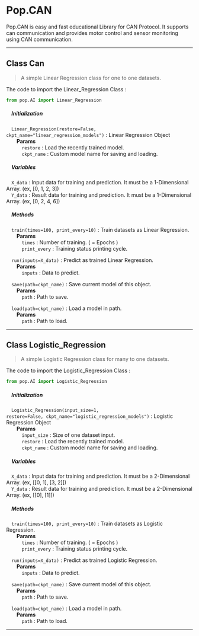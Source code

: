 <h1> Pop.CAN </h1>
Pop.CAN is easy and fast educational Library for CAN Protocol. It supports can communication and provides motor control and sensor monitoring using CAN communication.
<br>

<!-- # Class & Method Description-->
<hr/>

## <span class="title">Class</span> <span class="title_accent">**Can**</span>    

<blockquote class="desc">A simple Linear Regression class for one to one datasets.</blockquote>

The code to import the Linear_Regression Class :

``` python
from pop.AI import Linear_Regression
```

<h5>&emsp;Initialization</h5>

&emsp;<code class="code_accent">Linear_Regression(restore=False, ckpt_name="linear_regression_models")</code> : Linear Regression Object<br>
&emsp;&emsp;**Params**    
&emsp;&emsp;&emsp;`restore` : Load the recently trained model.   
&emsp;&emsp;&emsp;`ckpt_name` : Custom model name for saving and loading.

<h5>&emsp;Variables</h5>  

&emsp;<code class="code_accent">X_data</code> : Input data for training and prediction. It must be a 1-Dimensional Array. (ex, [0, 1, 2, 3])    
&emsp;<code class="code_accent">Y_data</code> : Result data for training and prediction. It must be a 1-Dimensional Array. (ex, [0, 2, 4, 6])     

<h5>&emsp;Methods</h5>

&emsp;<code class="code_accent">train(times=100, print_every=10)</code> : Train datasets as Linear Regression.  
&emsp;&emsp;**Params**    
&emsp;&emsp;&emsp;`times` : Number of training. ( = Epochs )   
&emsp;&emsp;&emsp;`print_every` : Training status printing cycle.  

&emsp;<code class="code_accent">run(inputs=X_data)</code> : Predict as trained Linear Regression.   
&emsp;&emsp;**Params**    
&emsp;&emsp;&emsp;`inputs` : Data to predict.   

&emsp;<code class="code_accent">save(path=ckpt_name)</code> : Save current model of this object.   
&emsp;&emsp;**Params**    
&emsp;&emsp;&emsp;`path` : Path to save. 

&emsp;<code class="code_accent">load(path=ckpt_name)</code> : Load a model in path.   
&emsp;&emsp;**Params**    
&emsp;&emsp;&emsp;`path` : Path to load. 

---

## <span class="title">Class</span> <span class="title_accent">**Logistic_Regression**</span>    

<blockquote class="desc">A simple Logistic Regression class for many to one datasets.</blockquote>

The code to import the Logistic_Regression Class :

``` python
from pop.AI import Logistic_Regression
```

<h5>&emsp;Initialization</h5>

&emsp;<code class="code_accent">Logistic_Regression(input_size=1, restore=False, ckpt_name="logistic_regression_models")</code> : Logistic Regression Object<br>
&emsp;&emsp;**Params**  
&emsp;&emsp;&emsp;`input_size` : Size of one dataset input.   
&emsp;&emsp;&emsp;`restore` : Load the recently trained model.   
&emsp;&emsp;&emsp;`ckpt_name` : Custom model name for saving and loading.

<h5>&emsp;Variables</h5>  

&emsp;<code class="code_accent">X_data</code> : Input data for training and prediction. It must be a 2-Dimensional Array. (ex, [[0, 1], [3, 2]])      
&emsp;<code class="code_accent">Y_data</code> : Result data for training and prediction. It must be a 2-Dimensional Array. (ex, [[0], [1]])       

<h5>&emsp;Methods</h5>

&emsp;<code class="code_accent">train(times=100, print_every=10)</code> : Train datasets as Logistic Regression.  
&emsp;&emsp;**Params**    
&emsp;&emsp;&emsp;`times` : Number of training. ( = Epochs )   
&emsp;&emsp;&emsp;`print_every` : Training status printing cycle.  

&emsp;<code class="code_accent">run(inputs=X_data)</code> : Predict as trained Logistic Regression.   
&emsp;&emsp;**Params**    
&emsp;&emsp;&emsp;`inputs` : Data to predict.   

&emsp;<code class="code_accent">save(path=ckpt_name)</code> : Save current model of this object.   
&emsp;&emsp;**Params**    
&emsp;&emsp;&emsp;`path` : Path to save. 

&emsp;<code class="code_accent">load(path=ckpt_name)</code> : Load a model in path.   
&emsp;&emsp;**Params**    
&emsp;&emsp;&emsp;`path` : Path to load. 

---

